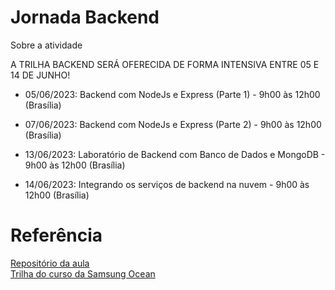 # Jornada Backend

Sobre a atividade

A TRILHA BACKEND SERÁ OFERECIDA DE FORMA INTENSIVA ENTRE 05 E 14 DE JUNHO!

- 05/06/2023: Backend com NodeJs e Express (Parte 1) - 9h00 às 12h00 (Brasília)

- 07/06/2023: Backend com NodeJs e Express (Parte 2) - 9h00 às 12h00 (Brasília)

- 13/06/2023: Laboratório de Backend com Banco de Dados e MongoDB - 9h00 às 12h00 (Brasília)

- 14/06/2023: Integrando os serviços de backend na nuvem - 9h00 às 12h00 (Brasília)


# Referência
<a href="https://youtube.com/paulosalvatore" target="_blank">Repositório da aula</a><br/>
<a href="https://youtube.com/paulosalvatore" target="_blank">Trilha do curso da Samsung Ocean</a>
